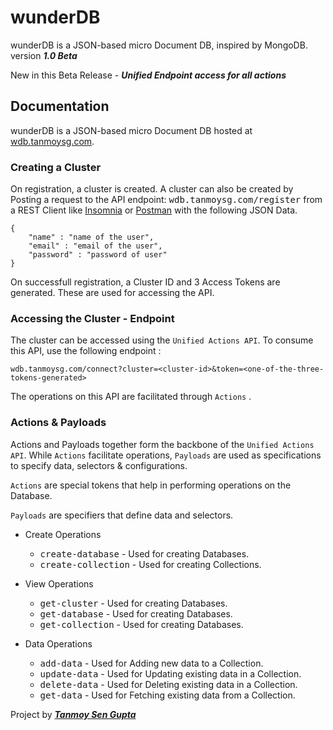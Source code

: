 # wunderDB
wunderDB is a JSON-based micro Document DB, inspired by MongoDB.
version ***1.0 Beta***

New in this Beta Release - ***Unified Endpoint access for all actions***


## Documentation

wunderDB is a JSON-based micro Document DB hosted at [wdb.tanmoysg.com](https://wdb.tanmoysg.com). 

### Creating a Cluster

On registration, a cluster is created. A cluster can also be created by Posting a request to the API endpoint: <kbd>wdb.tanmoysg.com/register</kbd> from a REST Client like [Insomnia](https://insomnia.rest/) or [Postman](https://www.postman.com/) with the following JSON Data.

```
{  
    "name" : "name of the user",
    "email" : "email of the user",
    "password" : "password of user" 
}
```

On successfull registration, a Cluster ID and 3 Access Tokens are generated. These are used for accessing the API.

### Accessing the Cluster - Endpoint

The cluster can be accessed using the ```Unified Actions API```. To consume this API, use the following endpoint :
```
wdb.tanmoysg.com/connect?cluster=<cluster-id>&token=<one-of-the-three-tokens-generated>
```
The operations on this API are facilitated through ```Actions``` .

### Actions & Payloads

Actions and Payloads together form the backbone of the ```Unified Actions API```. While ```Actions``` facilitate operations, ```Payloads``` are used as specifications to specify data, selectors & configurations. 

```Actions``` are special tokens that help in performing operations on the Database.

```Payloads``` are specifiers that define data and selectors.

- Create Operations
  * <kbd>create-database</kbd> - Used for creating Databases.
  * <kbd>create-collection</kbd> - Used for creating Collections. 

- View Operations
  * <kbd>get-cluster</kbd> - Used for creating Databases.
  * <kbd>get-database</kbd> - Used for creating Databases.
  * <kbd>get-collection</kbd> - Used for creating Databases.
  
- Data Operations
  * <kbd>add-data</kbd> - Used for Adding new data to a Collection.
  * <kbd>update-data</kbd> - Used for Updating existing data in a Collection.
  * <kbd>delete-data</kbd> - Used for Deleting existing data in a Collection.
  * <kbd>get-data</kbd> - Used for Fetching existing data from a Collection.
     


Project by ***[Tanmoy Sen Gupta](https://www.tanmoysg.com)***
